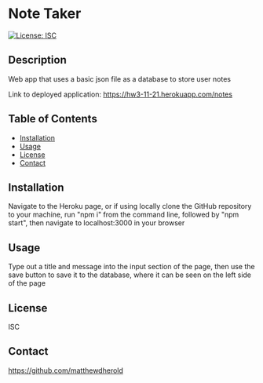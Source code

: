 
# Note Taker
[![License: ISC](https://img.shields.io/badge/License-ISC-blue.svg)](https://opensource.org/licenses/ISC)

## Description
Web app that uses a basic json file as a database to store user notes

Link to deployed application: https://hw3-11-21.herokuapp.com/notes

## Table of Contents
- [Installation](#installation)
- [Usage](#usage)
- [License](#license)
- [Contact](#contact)

## Installation
Navigate to the Heroku page, or if using locally clone the GitHub repository to your machine, run "npm i" from the command line, followed by "npm start", then navigate to localhost:3000 in your browser

## Usage
Type out a title and message into the input section of the page, then use the save button to save it to the database, where it can be seen on the left side of the page

## License
ISC

## Contact
https://github.com/matthewdherold
